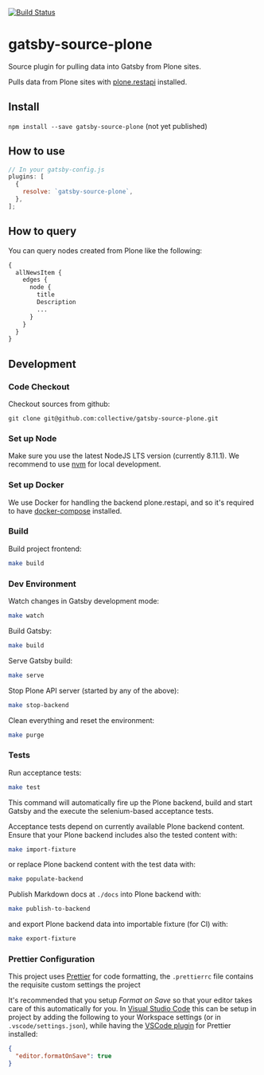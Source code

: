 [![Build Status](https://travis-ci.org/collective/gatsby-source-plone.svg?branch=add_source_dependency)](https://travis-ci.org/collective/gatsby-source-plone)

# gatsby-source-plone

Source plugin for pulling data into Gatsby from Plone sites.

Pulls data from Plone sites with
[plone.restapi](https://github.com/plone/plone.restapi) installed.

## Install

`npm install --save gatsby-source-plone` (not yet published)

## How to use

```javascript
// In your gatsby-config.js
plugins: [
  {
    resolve: `gatsby-source-plone`,
  },
];
```

## How to query

You can query nodes created from Plone like the following:

```graphql
{
  allNewsItem {
    edges {
      node {
        title
        Description
        ...
      }
    }
  }
}
```

## Development

### Code Checkout

Checkout sources from github:

```bash:
git clone git@github.com:collective/gatsby-source-plone.git
```

### Set up Node

Make sure you use the latest NodeJS LTS version (currently 8.11.1). We recommend to use [nvm](http://nvm.sh/) for local development.

### Set up Docker

We use Docker for handling the backend plone.restapi, and so it's required to have [docker-compose](https://docs.docker.com/compose/install/) installed.

### Build

Build project frontend:

```bash
make build
```

### Dev Environment

Watch changes in Gatsby development mode:

```bash
make watch
```

Build Gatsby:

```bash
make build
```

Serve Gatsby build:

```bash
make serve
```

Stop Plone API server (started by any of the above):

```bash
make stop-backend
```

Clean everything and reset the environment:

```bash
make purge
```

### Tests

Run acceptance tests:

```bash
make test
```

This command will automatically fire up the Plone backend, build and start Gatsby and the execute the selenium-based acceptance tests.

Acceptance tests depend on currently available Plone backend content. Ensure that your Plone backend includes also the tested content with:

```bash
make import-fixture
```

or replace Plone backend content with the test data with:

```bash
make populate-backend
```

Publish Markdown docs at `./docs` into Plone backend with:

```bash
make publish-to-backend
```

and export Plone backend data into importable fixture (for CI) with:

```bash
make export-fixture
```

### Prettier Configuration

This project uses [Prettier](https://prettier.io/) for code formatting, the `.prettierrc` file contains the requisite custom settings the project

It's recommended that you setup _Format on Save_ so that your editor takes care of this automatically for you. In [Visual Studio Code](https://code.visualstudio.com/) this can be setup in project by adding the following to your Workspace settings (or in `.vscode/settings.json`), while having the [VSCode plugin](https://marketplace.visualstudio.com/items?itemName=esbenp.prettier-vscode) for Prettier installed:

```json
{
  "editor.formatOnSave": true
}
```
